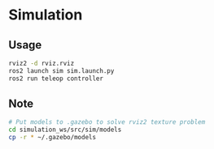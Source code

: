 # Simulation

## Usage

```bash
rviz2 -d rviz.rviz
ros2 launch sim sim.launch.py
ros2 run teleop controller
```

## Note

```bash
# Put models to .gazebo to solve rviz2 texture problem
cd simulation_ws/src/sim/models
cp -r * ~/.gazebo/models
```
